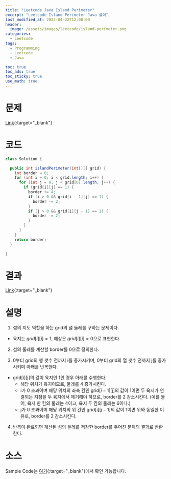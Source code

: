 ```yaml
---
title: "Leetcode Java Island Perimeter"
excerpt: "Leetcode Island Perimeter Java 풀이"
last_modified_at: 2022-04-22T12:00:00
header:
  image: /assets/images/leetcode/island-perimeter.png
categories:
  - Leetcode
tags:
  - Programming
  - Leetcode
  - Java

toc: true
toc_ads: true
toc_sticky: true
use_math: true
---
```

# 문제
[Link](https://leetcode.com/problems/island-perimeter/){:target="_blank"}

# 코드
```java
class Solution {

  public int islandPerimeter(int[][] grid) {
    int border = 0;
    for (int i = 0; i < grid.length; i++) {
      for (int j = 0; j < grid[0].length; j++) {
        if (grid[i][j] == 1) {
          border += 4;
          if (i > 0 && grid[i - 1][j] == 1) {
            border -= 2;
          }
          if (j > 0 && grid[i][j - 1] == 1) {
            border -= 2;
          }
        }
      }
    }
    return border;
  }

}
```

# 결과
[Link](https://leetcode.com/submissions/detail/685110245/){:target="_blank"}

# 설명
1. 섬의 지도 역할을 하는 grid의 섬 둘레를 구하는 문제이다.
- 육지는 $grid[i][j] = 1$, 해상은 $grid[i][j] = 0$으로 표현한다.

2. 섬의 둘레를 계산할 border를 0으로 정의한다.

3. 0부터 grid의 행 갯수 전까지 i를 증가시키며, 0부터 grid의 열 갯수 전까지 j를 증가시키며 아래를 반복한다.
- grid[i][j]의 값이 육지인 1인 경우 아래를 수행한다.
  - 해당 위치가 육지이므로, 둘레를 4 증가시킨다.
  - i가 0 초과이며 해당 위치의 좌측 칸인 grid[$i - 1$][j]의 값이 1이면 두 육지가 연결되는 지점을 두 육지에서 제거해야 하므로, border를 2 감소시킨다. (예를 들어, 육지 한 칸의 둘레는 4이고, 육지 두 칸의 둘레는 6이다.)
  - j가 0 초과이며 해당 위치의 위 칸인 grid[i][$j - 1$]의 값이 1이면 위와 동일한 이유로, border를 2 감소시킨다.

4. 반복이 완료되면 계산된 섬의 둘레를 저장한 border를 주어진 문제의 결과로 반환한다.

# 소스
Sample Code는 [여기](https://github.com/GracefulSoul/leetcode/blob/master/src/main/java/gracefulsoul/problems/IslandPerimeter.java){:target="_blank"}에서 확인 가능합니다.